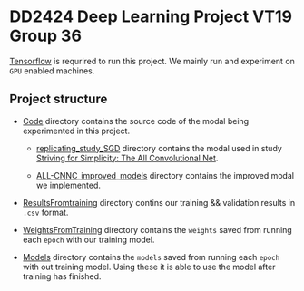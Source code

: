 # DD2424 Deep Learning Project VT19 Group 36

[Tensorflow](https://www.tensorflow.org/) is requrired to run this project. We mainly run and experiment on `GPU` enabled machines.

## Project structure

* [Code](https://github.com/heho07/DD2424Project/tree/master/Code) directory contains the source code of the modal being experimented in this project.

  * [replicating_study_SGD](https://github.com/heho07/DD2424Project/tree/master/Code/replicating_study_SGD) directory contains the modal used in study [Striving for Simplicity: The All Convolutional Net](https://arxiv.org/pdf/1412.6806.pdf).

  * [ALL-CNNC_improved_models](https://github.com/heho07/DD2424Project/tree/master/Code/ALL-CNNC_improved_models) directory contains the improved modal we implemented.

* [ResultsFromtraining](https://github.com/heho07/DD2424Project/tree/master/ResultsFromTraining) directory contins our training && validation results in `.csv` format.

* [WeightsFromTraining](https://github.com/heho07/DD2424Project/tree/master/WeightsFromTraining) directory contains the `weights` saved from running each `epoch` with our training model.

* [Models](https://github.com/heho07/DD2424Project/tree/master/Models) directory contains the `models` saved from running each `epoch` with out training model. Using these it is able to use the model after training has finished.
